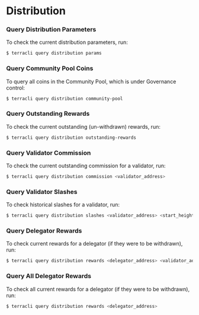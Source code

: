 # Distribution

### Query Distribution Parameters

To check the current distribution parameters, run:

```bash
$ terracli query distribution params
```

### Query Community Pool Coins

To query all coins in the Community Pool, which is under Governance control:

```bash
$ terracli query distribution community-pool
```

### Query Outstanding Rewards

To check the current outstanding (un-withdrawn) rewards, run:

```bash
$ terracli query distribution outstanding-rewards
```

### Query Validator Commission

To check the current outstanding commission for a validator, run:

```bash
$ terracli query distribution commission <validator_address>
```

### Query Validator Slashes

To check historical slashes for a validator, run:

```bash
$ terracli query distribution slashes <validator_address> <start_height> <end_height>
```

### Query Delegator Rewards

To check current rewards for a delegator (if they were to be withdrawn), run:

```bash
$ terracli query distribution rewards <delegator_address> <validator_address>
```

### Query All Delegator Rewards

To check all current rewards for a delegator (if they were to be withdrawn), run:

```bash
$ terracli query distribution rewards <delegator_address>
```
